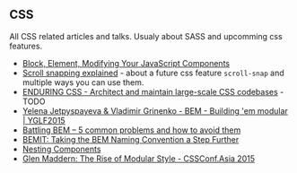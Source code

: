 ## CSS
All CSS related articles and talks. Usualy about SASS and upcomming css features.

- [Block, Element, Modifying Your JavaScript Components](https://medium.com/seek-ui-engineering/block-element-modifying-your-javascript-components-d7f99fcab52b)
- [Scroll snapping explained](https://hacks.mozilla.org/2015/09/scroll-snapping-explained/?utm_source=html5weekly&utm_medium=email) - about a future css feature `scroll-snap` and multiple ways you can use them.
- [ENDURING CSS - Architect and maintain large-scale CSS codebases](http://ecss.io/slides1/) - TODO
- [Yelena Jetpyspayeva & Vladimir Grinenko - BEM - Building 'em modular | YGLF2015](https://youtu.be/huQp7gr3WPE)
- [Battling BEM – 5 common problems and how to avoid them](https://medium.com/fed-or-dead/battling-bem-5-common-problems-and-how-to-avoid-them-5bbd23dee319#.4mvhro8sk)
- [BEMIT: Taking the BEM Naming Convention a Step Further](http://csswizardry.com/2015/08/bemit-taking-the-bem-naming-convention-a-step-further/)
- [Nesting Components](http://simurai.com/blog/2015/05/11/nesting-components/)
- [Glen Maddern: The Rise of Modular Style - CSSConf.Asia 2015](https://youtu.be/O_kGKC7s4U8)
